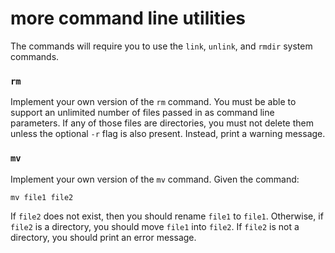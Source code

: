 # more command line utilities

The commands will require you to use the `link`, `unlink`, and `rmdir` system commands.

### `rm`

Implement your own version of the `rm` command.  You must be able to support an unlimited number of files passed in as command line parameters.  If any of those files are directories, you must not delete them unless the optional `-r` flag is also present.  Instead, print a warning message.

### `mv`

Implement your own version of the `mv` command.  Given the command:

```
mv file1 file2
```

If `file2` does not exist, then you should rename `file1` to `file1`.  Otherwise, if `file2` is a directory, you should move `file1` into `file2`.  If `file2` is not a directory, you should print an error message.

